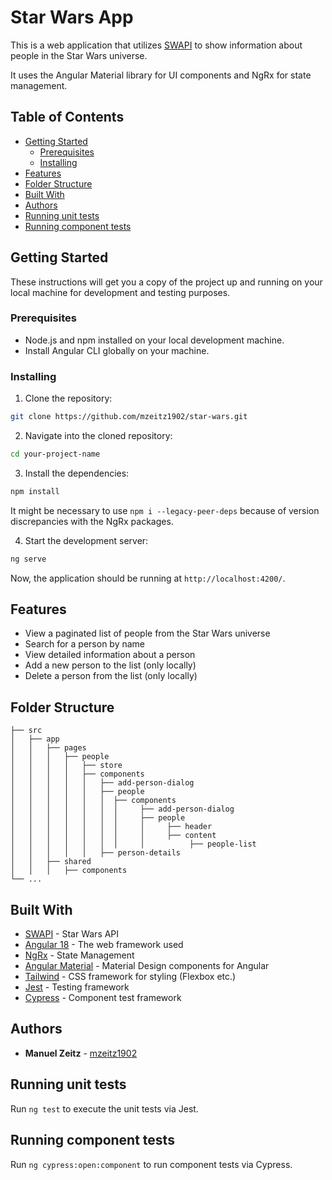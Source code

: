 # Star Wars App

This is a web application that utilizes [SWAPI](https://swapi.dev/) to show information about people in the Star Wars universe.

It uses the Angular Material library for UI components and NgRx for state management.

## Table of Contents

- [Getting Started](#getting-started)
  - [Prerequisites](#prerequisites)
  - [Installing](#installing)
- [Features](#features)
- [Folder Structure](#folder-structure)
- [Built With](#built-with)
- [Authors](#authors)
- [Running unit tests](#running-unit-tests)
- [Running component tests](#running-component-tests)

## Getting Started

These instructions will get you a copy of the project up and running on your local machine for development and testing purposes.

### Prerequisites

- Node.js and npm installed on your local development machine.
- Install Angular CLI globally on your machine.

### Installing

1. Clone the repository:

```bash
git clone https://github.com/mzeitz1902/star-wars.git
```

2. Navigate into the cloned repository:

```bash
cd your-project-name
```

3. Install the dependencies:

```bash
npm install
```

It might be necessary to use ``npm i --legacy-peer-deps`` because of version discrepancies with the NgRx packages.

4. Start the development server:

```bash
ng serve
```

Now, the application should be running at `http://localhost:4200/`.

## Features

- View a paginated list of people from the Star Wars universe
- Search for a person by name
- View detailed information about a person
- Add a new person to the list (only locally)
- Delete a person from the list (only locally)

## Folder Structure

```
├── src
│   ├── app
│   │   ├── pages
│   │   │   ├── people
│   │   │   │   ├── store
│   │   │   │   ├── components
│   │   │   │   │   ├── add-person-dialog
│   │   │   │   │   ├── people
│   │   │   │   │   │  ├── components
│   │   │   │   │   │  │     ├── add-person-dialog
│   │   │   │   │   │  │     ├── people
│   │   │   │   │   │  │     │     ├── header
│   │   │   │   │   │  │     │     ├── content
│   │   │   │   │   │  │     │          ├── people-list
│   │   │   │   │   ├── person-details
│   │   ├── shared
│   │   │   ├── components
└── ...
```

## Built With

- [SWAPI](https://swapi.dev/) - Star Wars API
- [Angular 18](https://angular.io/) - The web framework used
- [NgRx](https://ngrx.io/) - State Management
- [Angular Material](https://material.angular.io/) - Material Design components for Angular
- [Tailwind](https://tailwindcss.com/) - CSS framework for styling (Flexbox etc.)
- [Jest](https://jestjs.io/) - Testing framework
- [Cypress](https://www.cypress.io/) - Component test framework

## Authors

- **Manuel Zeitz** - [mzeitz1902](https://github.com/mzeitz1902)

## Running unit tests

Run `ng test` to execute the unit tests via Jest.

## Running component tests

Run `ng cypress:open:component` to run component tests via Cypress.
